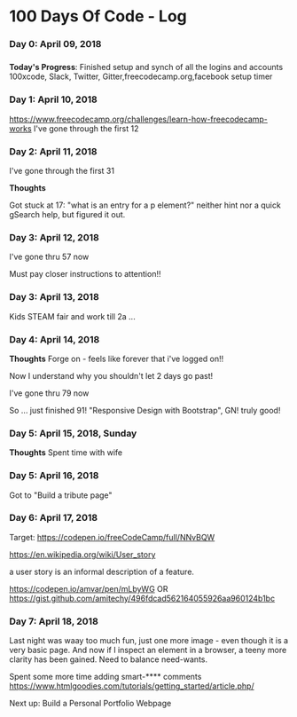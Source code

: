 # 100 Days Of Code - Log

### Day 0: April 09, 2018
##### 

**Today's Progress**: Finished setup and synch of all the logins and accounts
100xcode, Slack, Twitter, Gitter,freecodecamp.org,facebook
setup timer

### Day 1:  April 10, 2018
https://www.freecodecamp.org/challenges/learn-how-freecodecamp-works
I've gone through the first 12

### Day 2:  April 11, 2018
I've gone through the first 31

**Thoughts** 

Got stuck at 17: "what is an entry for a p element?"
neither hint nor a quick gSearch help, but figured it out.

### Day 3:  April 12, 2018
I've gone thru 57 now

Must pay closer instructions to attention!!

### Day 3:  April 13, 2018
Kids STEAM fair and work till 2a  ...

### Day 4:  April 14, 2018
**Thoughts** Forge on - feels like forever that i've logged on!! 

Now I understand why you shouldn't let 2 days go past!

I've gone thru 79 now

So ... just finished 91! "Responsive Design with Bootstrap", GN! truly good!
### Day 5:  April 15, 2018, Sunday
**Thoughts** Spent time with wife
### Day 5:  April 16, 2018
Got to "Build a tribute page"
### Day 6:  April 17, 2018
Target:
https://codepen.io/freeCodeCamp/full/NNvBQW

https://en.wikipedia.org/wiki/User_story

a user story is an informal description of a feature.

https://codepen.io/amvar/pen/mLbyWG
OR
https://gist.github.com/amitechy/496fdcad562164055926aa960124b1bc

### Day 7:  April 18, 2018
Last night was waay too much fun, just one more image - even though it is a very basic page.
And now if I inspect an element in a browser, a teeny more clarity has been gained. Need to balance need-wants.

Spent some more time adding smart-**** comments
https://www.htmlgoodies.com/tutorials/getting_started/article.php/ 

Next up: Build a Personal Portfolio Webpage
